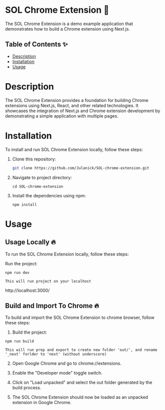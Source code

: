 # SOL Chrome Extension  🚀  

The SOL Chrome Extension is a demo example application that demonstrates how to build a Chrome extension using Next.js.

## Table of Contents ✨  

- [Description](#description)
- [Installation](#installation)
- [Usage](#usage)

# Description

The SOL Chrome Extension provides a foundation for building Chrome extensions using Next.js, React, and other related technologies. It showcases the integration of Next.js and Chrome extension development by demonstrating a simple application with multiple pages.

# Installation

To install and run SOL Chrome Extension locally, follow these steps:

1. Clone this repository: 

   ```bash
   git clone https://github.com/Julanick/SOL-chrome-extension.git
   ```
2. Navigate to project directory: 

   ```
   cd SOL-chrome-extension
   ```
3. Install the dependencies using npm: 
   ```
   npm install
   ```

# Usage
## Usage Locally  🔥
To run the SOL Chrome Extension locally, follow these steps:

Run the project:
```
npm run dev
```
`This will run project on your localhost`

 http://localhost:3000/

## Build and Import To Chrome 🔥
To build and import the SOL Chrome Extension to chrome browser, follow these steps:

1. Build the project:
```
npm run build
```
`This will run prep and export to create new folder 'out/', and rename '_next' forlder to 'next' (without underscore)`

2. Open Google Chrome and go to chrome://extensions.

3. Enable the "Developer mode" toggle switch.

4. Click on "Load unpacked" and select the out folder generated by the build process.

5. The SOL Chrome Extension should now be loaded as an unpacked extension in Google Chrome.

